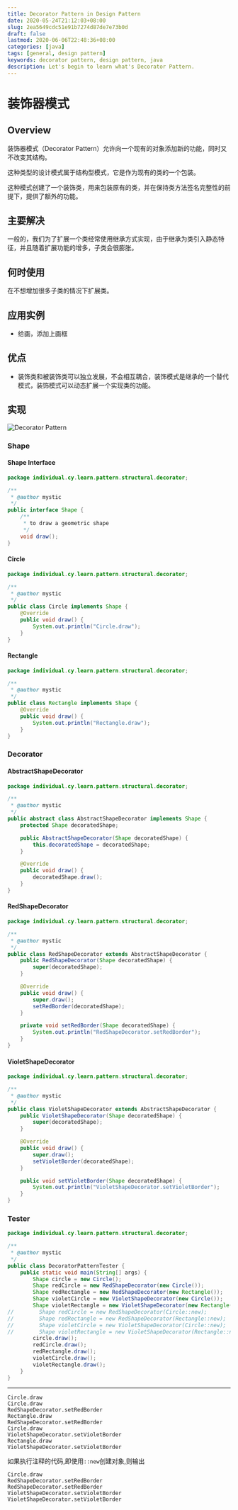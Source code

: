 ```yaml
---
title: Decorator Pattern in Design Pattern
date: 2020-05-24T21:12:03+08:00
slug: 2ea5649cdc51e91b7274d87de7e73b0d
draft: false
lastmod: 2020-06-06T22:48:36+08:00
categories: [java]
tags: [general, design pattern]
keywords: decorator pattern, design pattern, java
description: Let's begin to learn what's Decorator Pattern.
---
```

# 装饰器模式

## Overview

装饰器模式（Decorator Pattern）允许向一个现有的对象添加新的功能，同时又不改变其结构。

这种类型的设计模式属于结构型模式，它是作为现有的类的一个包装。

这种模式创建了一个装饰类，用来包装原有的类，并在保持类方法签名完整性的前提下，提供了额外的功能。

## 主要解决

一般的，我们为了扩展一个类经常使用继承方式实现，由于继承为类引入静态特征，并且随着扩展功能的增多，子类会很膨胀。

## 何时使用

在不想增加很多子类的情况下扩展类。

## 应用实例

- 给画，添加上画框

## 优点

- 装饰类和被装饰类可以独立发展，不会相互耦合，装饰模式是继承的一个替代模式，装饰模式可以动态扩展一个实现类的功能。

## 实现

![Decorator Pattern](assets/decorator-pattern.png)

### Shape

#### Shape Interface 

```java
package individual.cy.learn.pattern.structural.decorator;

/**
 * @author mystic
 */
public interface Shape {
    /**
     * to draw a geometric shape
     */
    void draw();
}
```

#### Circle

```java
package individual.cy.learn.pattern.structural.decorator;

/**
 * @author mystic
 */
public class Circle implements Shape {
    @Override
    public void draw() {
        System.out.println("Circle.draw");
    }
}
```

#### Rectangle

```java
package individual.cy.learn.pattern.structural.decorator;

/**
 * @author mystic
 */
public class Rectangle implements Shape {
    @Override
    public void draw() {
        System.out.println("Rectangle.draw");
    }
}
```

### Decorator

#### AbstractShapeDecorator

```java
package individual.cy.learn.pattern.structural.decorator;

/**
 * @author mystic
 */
public abstract class AbstractShapeDecorator implements Shape {
    protected Shape decoratedShape;

    public AbstractShapeDecorator(Shape decoratedShape) {
        this.decoratedShape = decoratedShape;
    }

    @Override
    public void draw() {
        decoratedShape.draw();
    }
}
```

#### RedShapeDecorator

```java
package individual.cy.learn.pattern.structural.decorator;

/**
 * @author mystic
 */
public class RedShapeDecorator extends AbstractShapeDecorator {
    public RedShapeDecorator(Shape decoratedShape) {
        super(decoratedShape);
    }

    @Override
    public void draw() {
        super.draw();
        setRedBorder(decoratedShape);
    }

    private void setRedBorder(Shape decoratedShape) {
        System.out.println("RedShapeDecorator.setRedBorder");
    }
}
```

#### VioletShapeDecorator

```java
package individual.cy.learn.pattern.structural.decorator;

/**
 * @author mystic
 */
public class VioletShapeDecorator extends AbstractShapeDecorator {
    public VioletShapeDecorator(Shape decoratedShape) {
        super(decoratedShape);
    }

    @Override
    public void draw() {
        super.draw();
        setVioletBorder(decoratedShape);
    }

    public void setVioletBorder(Shape decoratedShape) {
        System.out.println("VioletShapeDecorator.setVioletBorder");
    }
}
```

### Tester

```java
package individual.cy.learn.pattern.structural.decorator;

/**
 * @author mystic
 */
public class DecoratorPatternTester {
    public static void main(String[] args) {
        Shape circle = new Circle();
        Shape redCircle = new RedShapeDecorator(new Circle());
        Shape redRectangle = new RedShapeDecorator(new Rectangle());
        Shape violetCircle = new VioletShapeDecorator(new Circle());
        Shape violetRectangle = new VioletShapeDecorator(new Rectangle());
//        Shape redCircle = new RedShapeDecorator(Circle::new);
//        Shape redRectangle = new RedShapeDecorator(Rectangle::new);
//        Shape violetCircle = new VioletShapeDecorator(Circle::new);
//        Shape violetRectangle = new VioletShapeDecorator(Rectangle::new);
        circle.draw();
        redCircle.draw();
        redRectangle.draw();
        violetCircle.draw();
        violetRectangle.draw();
    }
}
```

---

```text
Circle.draw
Circle.draw
RedShapeDecorator.setRedBorder
Rectangle.draw
RedShapeDecorator.setRedBorder
Circle.draw
VioletShapeDecorator.setVioletBorder
Rectangle.draw
VioletShapeDecorator.setVioletBorder
```

如果执行注释的代码,即使用`::new`创建对象,则输出

```text
Circle.draw
RedShapeDecorator.setRedBorder
RedShapeDecorator.setRedBorder
VioletShapeDecorator.setVioletBorder
VioletShapeDecorator.setVioletBorder
```